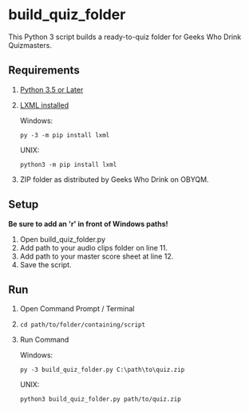# build_quiz_folder
This Python 3 script builds a ready-to-quiz folder for Geeks Who Drink Quizmasters.

## Requirements
1. [Python 3.5 or Later](https://www.python.org/downloads/)

2. [LXML installed](https://lxml.de/installation.html)

    Windows:
    
    <code>py -3 -m pip install lxml</code>
    
    UNIX:
    
    <code>python3 -m pip install lxml</code>

3. ZIP folder as distributed by Geeks Who Drink on OBYQM.

## Setup

**Be sure to add an 'r' in front of Windows paths!**

1. Open build_quiz_folder.py
2. Add path to your audio clips folder on line 11. 
3. Add path to your master score sheet at line 12.
4. Save the script.

## Run
1. Open Command Prompt / Terminal
2. <code>cd path/to/folder/containing/script</code>
3.  Run Command
    
       Windows: 
    
       <code>py -3 build_quiz_folder.py C:\path\to\quiz.zip</code>
    
       UNIX: 
    
       <code>python3 build_quiz_folder.py path/to/quiz.zip</code>
